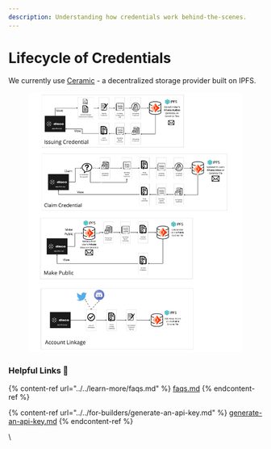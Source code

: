 ```yaml
---
description: Understanding how credentials work behind-the-scenes.
---
```


# Lifecycle of Credentials

We currently use [Ceramic](http://ceramic.network) - a decentralized storage provider built on IPFS.

<figure><img src="../../.gitbook/assets/Disco Overview.jpg" alt=""><figcaption></figcaption></figure>

### Helpful Links :link:

{% content-ref url="../../learn-more/faqs.md" %}
[faqs.md](../../learn-more/faqs.md)
{% endcontent-ref %}

{% content-ref url="../../for-builders/generate-an-api-key.md" %}
[generate-an-api-key.md](../../for-builders/generate-an-api-key.md)
{% endcontent-ref %}

\
